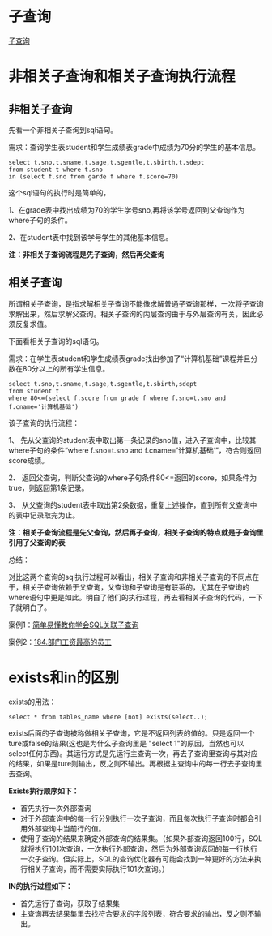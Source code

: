 # 子查询
[子查询](https://www.cnblogs.com/zhuiluoyu/p/5822481.html)
# 非相关子查询和相关子查询执行流程
## 非相关子查询
先看一个非相关子查询到sql语句。

需求：查询学生表student和学生成绩表grade中成绩为70分的学生的基本信息。
```mysql
select t.sno,t.sname,t.sage,t.sgentle,t.sbirth,t.sdept 
from student t where t.sno 
in (select f.sno from garde f where f.score=70)
```
这个sql语句的执行时是简单的，

1、在grade表中找出成绩为70的学生学号sno,再将该学号返回到父查询作为where子句的条件。

2、在student表中找到该学号学生的其他基本信息。

**注：非相关子查询流程是先子查询，然后再父查询**

## 相关子查询
所谓相关子查询，是指求解相关子查询不能像求解普通子查询那样，一次将子查询求解出来，然后求解父查询。相关子查询的内层查询由于与外层查询有关，因此必须反复求值。

下面看相关子查询的sql语句。

需求：在学生表student和学生成绩表grade找出参加了“计算机基础”课程并且分数在80分以上的所有学生信息。
```mysql
select t.sno,t.sname,t.sage,t.sgentle,t.sbirth,sdept 
from student t 
where 80<=(select f.score from grade f where f.sno=t.sno and f.cname='计算机基础')
```
该子查询的执行流程：

1、 先从父查询的student表中取出第一条记录的sno值，进入子查询中，比较其where子句的条件“where f.sno=t.sno and f.cname=’计算机基础’”，符合则返回score成绩。

2、 返回父查询，判断父查询的where子句条件80<=返回的score，如果条件为true，则返回第1条记录。

3、 从父查询的student表中取出第2条数据，重复上述操作，直到所有父查询中的表中记录取完为止。

**注：相关子查询流程是先父查询，然后再子查询，相关子查询的特点就是子查询里引用了父查询的表**

总结：

对比这两个查询的sql执行过程可以看出，相关子查询和非相关子查询的不同点在于，相关子查询依赖于父查询，父查询和子查询是有联系的，尤其在子查询的where语句中更是如此。明白了他们的执行过程，再去看相关子查询的代码，一下子就明白了。

案例1：[简单易懂教你学会SQL关联子查询](https://zhuanlan.zhihu.com/p/41844742)

案例2：[184.部门工资最高的员工](https://github.com/lianglu1024/helloworld/blob/master/mysql/sql%E6%9F%A5%E8%AF%A2%E7%BB%83%E4%B9%A0/184%E9%83%A8%E9%97%A8%E5%B7%A5%E8%B5%84%E6%9C%80%E9%AB%98%E7%9A%84%E5%91%98%E5%B7%A5.md)

# exists和in的区别
exists的用法：
```
select * from tables_name where [not] exists(select..);
```
exists后面的子查询被称做相关子查询，它是不返回列表的值的。只是返回一个ture或false的结果(这也是为什么子查询里是 "select 1"的原因，当然也可以select任何东西)。其运行方式是先运行主查询一次，再去子查询里查询与其对应的结果，如果是ture则输出，反之则不输出。再根据主查询中的每一行去子查询里去查询。

**Exists执行顺序如下：** 
* 首先执行一次外部查询 
* 对于外部查询中的每一行分别执行一次子查询，而且每次执行子查询时都会引用外部查询中当前行的值。 
* 使用子查询的结果来确定外部查询的结果集。（如果外部查询返回100行，SQL就将执行101次查询，一次执行外部查询，然后为外部查询返回的每一行执行一次子查询。但实际上，SQL的查询优化器有可能会找到一种更好的方法来执行相关子查询，而不需要实际执行101次查询。）

**IN的执行过程如下：**
* 首先运行子查询，获取子结果集
* 主查询再去结果集里去找符合要求的字段列表，符合要求的输出，反之则不输出。
